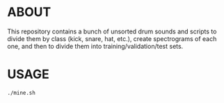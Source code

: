 ABOUT
================================================================================
This repository contains a bunch of unsorted drum sounds and scripts to divide them by class (kick, snare, hat, etc.), create spectrograms of each one, and then to divide them into training/validation/test sets.


USAGE
================================================================================
```
./mine.sh
```


